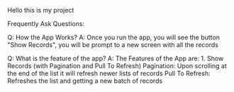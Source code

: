 Hello this is my project

Frequently Ask Questions:

Q: How the App Works?
A: Once you run the app, you will see the button "Show Records", you will be prompt to a new screen with all the records

Q: What is the feature of the app?
A: The Features of the App are:
    1. Show Records (with Pagination and Pull To Refresh)
    Pagination: Upon scrolling at the end of the list it will refresh newer lists of records
    Pull To Refresh: Refreshes the list and getting a new batch of records